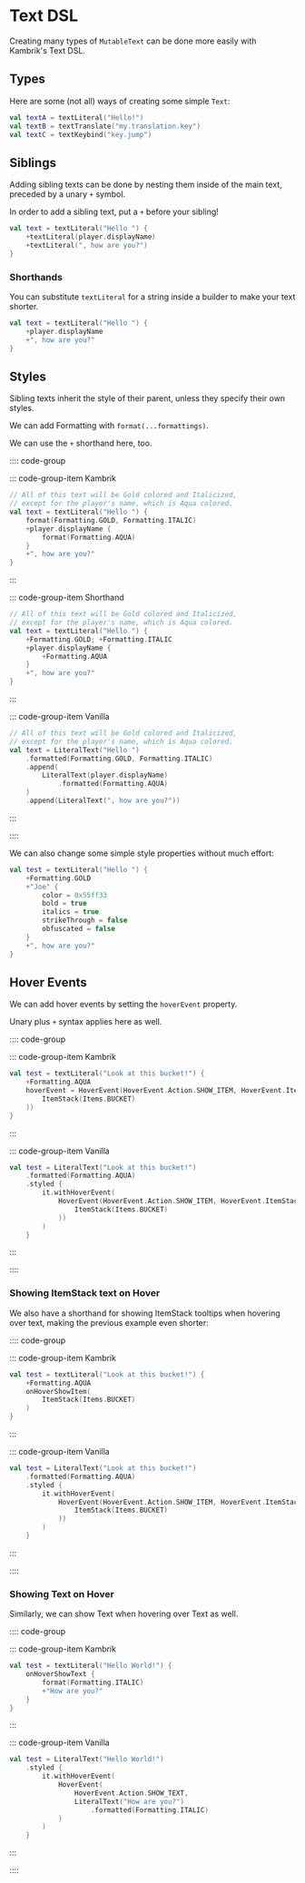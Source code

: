 # Text DSL

Creating many types of `MutableText` can be done more easily with Kambrik's Text DSL.

## Types

Here are some (not all) ways of creating some simple `Text`:

```kt
val textA = textLiteral("Hello!")
val textB = textTranslate("my.translation.key")
val textC = textKeybind("key.jump")
```

## Siblings

Adding sibling texts can be done by nesting them inside of the main text, preceded by a unary `+` symbol.

In order to add a sibling text, put a `+` before your sibling!

```kt
val text = textLiteral("Hello ") {
    +textLiteral(player.displayName)
    +textLiteral(", how are you?")
}
```

### Shorthands

You can substitute `textLiteral` for a string inside a builder to make your text shorter.

```kt
val text = textLiteral("Hello ") {
    +player.displayName
    +", how are you?"
}
```

## Styles

Sibling texts inherit the style of their parent, unless they specify their own styles.

We can add Formatting with `format(...formattings)`.

We can use the `+` shorthand here, too.

:::: code-group

::: code-group-item Kambrik

```kt
// All of this text will be Gold colored and Italicized, 
// except for the player's name, which is Aqua colored.
val text = textLiteral("Hello ") {
    format(Formatting.GOLD, Formatting.ITALIC)
    +player.displayName {
        format(Formatting.AQUA)
    }
    +", how are you?"
}
```

:::

::: code-group-item Shorthand

```kt
// All of this text will be Gold colored and Italicized, 
// except for the player's name, which is Aqua colored.
val text = textLiteral("Hello ") {
    +Formatting.GOLD; +Formatting.ITALIC
    +player.displayName {
        +Formatting.AQUA
    }
    +", how are you?"
}
```

:::

::: code-group-item Vanilla

```kt
// All of this text will be Gold colored and Italicized, 
// except for the player's name, which is Aqua colored.
val text = LiteralText("Hello ")
    .formatted(Formatting.GOLD, Formatting.ITALIC)
    .append(
        LiteralText(player.displayName)
            .formatted(Formatting.AQUA)
    )
    .append(LiteralText(", how are you?"))
```

:::

::::


We can also change some simple style properties without much effort:

```kt
val test = textLiteral("Hello ") {
    +Formatting.GOLD
    +"Joe" {
        color = 0x55ff33
        bold = true
        italics = true
        strikeThrough = false
        obfuscated = false
    }
    +", how are you?"
}
```


## Hover Events

We can add hover events by setting the `hoverEvent` property.

Unary plus `+` syntax applies here as well.

:::: code-group

::: code-group-item Kambrik

```kt
val test = textLiteral("Look at this bucket!") {
    +Formatting.AQUA
    hoverEvent = HoverEvent(HoverEvent.Action.SHOW_ITEM, HoverEvent.ItemStackContent(
        ItemStack(Items.BUCKET)
    ))
}
```

:::

::: code-group-item Vanilla

```kt
val test = LiteralText("Look at this bucket!")
    .formatted(Formatting.AQUA)
    .styled { 
        it.withHoverEvent(
            HoverEvent(HoverEvent.Action.SHOW_ITEM, HoverEvent.ItemStackContent(
                ItemStack(Items.BUCKET)
            ))
        )
    }
```

:::

::::

### Showing ItemStack text on Hover

We also have a shorthand for showing ItemStack tooltips when hovering over text,
making the previous example even shorter:

:::: code-group

::: code-group-item Kambrik

```kt
val test = textLiteral("Look at this bucket!") {
    +Formatting.AQUA
    onHoverShowItem(
        ItemStack(Items.BUCKET)
    )
}
```

:::

::: code-group-item Vanilla

```kt
val test = LiteralText("Look at this bucket!")
    .formatted(Formatting.AQUA)
    .styled { 
        it.withHoverEvent(
            HoverEvent(HoverEvent.Action.SHOW_ITEM, HoverEvent.ItemStackContent(
                ItemStack(Items.BUCKET)
            ))
        )
    }
```

:::

::::

### Showing Text on Hover

Similarly, we can show Text when hovering over Text as well.

:::: code-group

::: code-group-item Kambrik

```kt
val test = textLiteral("Hello World!") {
    onHoverShowText {
        format(Formatting.ITALIC)
        +"How are you?"
    }
}
```

:::

::: code-group-item Vanilla

```kt
val test = LiteralText("Hello World!")
    .styled { 
        it.withHoverEvent(
            HoverEvent(
                HoverEvent.Action.SHOW_TEXT,
                LiteralText("How are you?")
                    .formatted(Formatting.ITALIC)
            )
        )
    }
```

:::

::::


<!--
### Showing Entities on Hover

Showing entities on hover is simple, too:

```kt
val test = textLiteral("Look at this player!") {
    +Formatting.AQUA
    onHoverShowEntity(
        player
    )
}
```
-->
